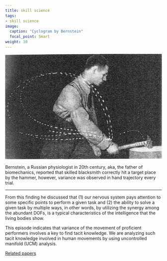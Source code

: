 ```yaml
---
title: skill science
tags:
- skill science
image:
  caption: "Cyclogram by Bernstein"
  focal_point: Smart
weight: 10
---
```


![](Cyclogram_Gastev_TSIT.jpg)

Bernstein, a Russian physiologist in 20th century, aka, the father of biomechanics, reported that skilled blacksmith correctly hit a target place by the hammer, however, variance was observed in hand trajectory every trial.

---

From this finding he discussed that (1) our nervous system pays attention to some specific points to perform a given task
and (2) the ability to solve a given task by multiple ways, in other words, by utilizing the synergy among the abundant DOFs, is a typical characteristics of the intelligence that the living bodies show.

This episode indicates that variance of the movement of proficient performers involves a key to find tacit knowledge.
We are analyzing such tacit knowledge involved in human movements by using uncontrolled manifold (UCM) analysis.

[Related papers](../papers/#Bernstein)
